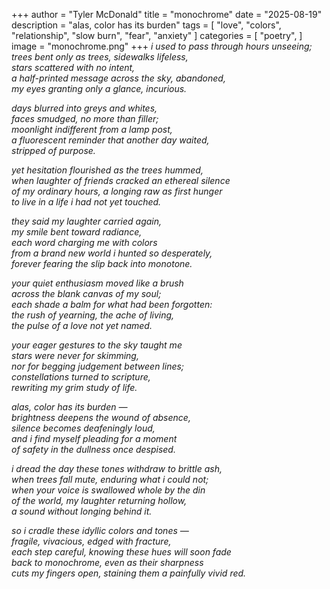+++
author = "Tyler McDonald"
title = "monochrome"
date = "2025-08-19"
description = "alas, color has its burden"
tags = [
    "love",
    "colors",
    "relationship",
    "slow burn",
    "fear",
    "anxiety"
]
categories = [
    "poetry",
]
image = "monochrome.png"
+++
*i used to pass through hours unseeing;\
trees bent only as trees, sidewalks lifeless,\
stars scattered with no intent,\
a half-printed message across the sky, abandoned,\
my eyes granting only a glance, incurious.*

*days blurred into greys and whites,\
faces smudged, no more than filler;\
moonlight indifferent from a lamp post,\
a fluorescent reminder that another day waited,\
stripped of purpose.*

*yet hesitation flourished as the trees hummed,\
when laughter of friends cracked an ethereal silence\
of my ordinary hours, a longing raw as first hunger\
to live in a life i had not yet touched.*

*they said my laughter carried again,\
my smile bent toward radiance,\
each word charging me with colors\
from a brand new world i hunted so desperately,\
forever fearing the slip back into monotone.*

*your quiet enthusiasm moved like a brush\
across the blank canvas of my soul;\
each shade a balm for what had been forgotten:\
the rush of yearning, the ache of living,\
the pulse of a love not yet named.*

*your eager gestures to the sky taught me\
stars were never for skimming,\
nor for begging judgement between lines;\
constellations turned to scripture,\
rewriting my grim study of life.*

*alas, color has its burden —\
brightness deepens the wound of absence,\
silence becomes deafeningly loud,\
and i find myself pleading for a moment\
of safety in the dullness once despised.*

*i dread the day these tones withdraw to brittle ash,\
when trees fall mute, enduring what i could not;\
when your voice is swallowed whole by the din\
of the world, my laughter returning hollow,\
a sound without longing behind it.*

*so i cradle these idyllic colors and tones —\
fragile, vivacious, edged with fracture,\
each step careful, knowing these hues will soon fade\
back to monochrome, even as their sharpness\
cuts my fingers open, staining them a painfully vivid red.*